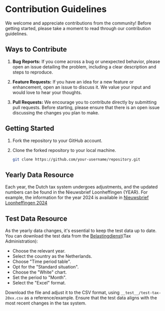 # Contribution Guidelines

We welcome and appreciate contributions from the community! Before getting started, please take a moment to read through our contribution guidelines.

## Ways to Contribute

1. **Bug Reports:** If you come across a bug or unexpected behavior, please open an issue detailing the problem, including a clear description and steps to reproduce.

2. **Feature Requests:** If you have an idea for a new feature or enhancement, open an issue to discuss it. We value your input and would love to hear your thoughts.

3. **Pull Requests:** We encourage you to contribute directly by submitting pull requests. Before starting, please ensure that there is an open issue discussing the changes you plan to make.

## Getting Started

1. Fork the repository to your GitHub account.
2. Clone the forked repository to your local machine.

   ```bash
   git clone https://github.com/your-username/repository.git

## Yearly Data Resource

Each year, the Dutch tax system undergoes adjustments, and the updated numbers can be found in the Nieuwsbrief Loonheffingen {YEAR}. For example, the information for the year 2024 is available in  [Nieuwsbrief Loonheffingen 2024](https://www.belastingdienst.nl/wps/wcm/connect/bldcontentnl/themaoverstijgend/brochures_en_publicaties/nieuwsbrief-loonheffingen-2024)

## Test Data Resource

As the yearly data changes, it's essential to keep the test data up to date. You can download the test data from the [Belastingdienst](
https://www.belastingdienst.nl/wps/wcm/connect/nl/personeel-en-loon/content/hulpmiddel-loonbelastingtabellen)(Tax Administration):

- Choose the relevant year.
- Select the country as the Netherlands.
- Choose "Time period table".
- Opt for the "Standard situation".
- Choose the "White" chart.
- Set the period to "Month".
- Select the "Excel" format.

Download the file and adjust it to the CSV format, using `__test__/test-tax-20xx.csv` as a reference/example. Ensure that the test data aligns with the most recent changes in the tax system.
